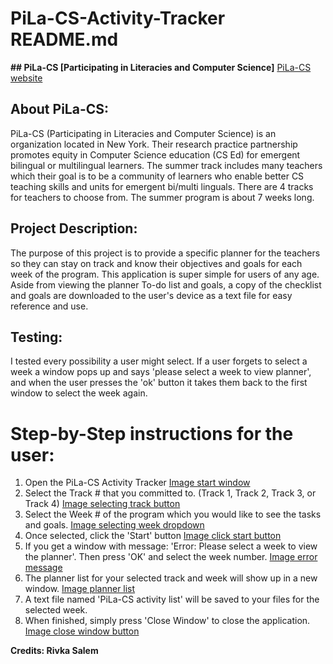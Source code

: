 # PiLa-CS-Activity-Tracker README.md

**## PiLa-CS [Participating in Literacies and Computer Science]**
[PiLa-CS website](https://www.pila-cs.org/)

## **About PiLa-CS:** 
 PiLa-CS (Participating in Literacies and Computer Science) is an organization located in New York. Their research practice partnership promotes equity in Computer Science education (CS Ed) for emergent bilingual or multilingual learners. The summer track includes many teachers which their goal is to be a community of learners who enable better CS teaching skills and units for emergent bi/multi linguals. There are 4 tracks for teachers to choose from. The summer program is about 7 weeks long. 


## **Project Description:**
The purpose of this project is to provide a specific planner for the teachers so they can stay on track and know their objectives and goals for each week of the program. This application is super simple for users of any age. Aside from viewing the planner To-do list and goals, a copy of the checklist and goals are downloaded to the user's device as a text file for easy reference and use. 


## **Testing:**
I tested every possibility a user might select. If a user forgets to select a week a window pops up and says 'please select a week to view planner', and when the user presses the 'ok' button it takes them back to the first window to select the week again. 


# **Step-by-Step instructions for the user:**
1. Open the PiLa-CS Activity Tracker
    [Image start window](https://www.dropbox.com/s/ut8ewklrqjp3tp2/startWindow.JPG?dl=0)
1. Select the Track # that you committed to. (Track 1, Track 2, Track 3, or Track 4)
    [Image selecting track button](https://www.dropbox.com/s/9cyhz414vckrvyi/selectTrackButton.png?dl=0)
1. Select the Week # of the program which you would like to see the tasks and goals. 
    [Image selecting week dropdown](https://www.dropbox.com/s/9cnvsgxcxyitvpd/selectWeekDropDown.png?dl=0)
1. Once selected, click the 'Start' button 
    [Image click start button](https://www.dropbox.com/s/0o7nqg562mr9or6/startButton.JPG?dl=0)
1. If you get a window with message: 'Error: Please select a week to view the planner'. Then press 'OK' and select the week number. [Image error message](https://www.dropbox.com/s/6prz9x33ao5vyfs/ErrorSelectWeek.png?dl=0)
1. The planner list for your selected track and week will show up in a new window. 
    [Image planner list](https://www.dropbox.com/s/0dntp68ceyhtvy9/plannerList.png?dl=0)
1. A text file named 'PiLa-CS activity list' will be saved to your files for the selected week. 
1. When finished, simply press 'Close Window' to close the application. 
    [Image close window button](https://www.dropbox.com/s/8ewnudt1rql83y8/closeWindowButton.png?dl=0)

__Credits: Rivka Salem__
